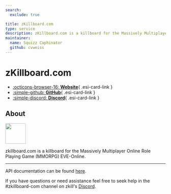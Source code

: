 ```yaml
---
search:
  exclude: true

title: zKillboard.com
type: service
description: zKillboard.com is a killboard for the Massively Multiplayer Online Role Playing Game (MMORPG) EVE-Online.
maintainer:
  name: Squizz Caphinator
  github: cvweiss
---
```


# zKillboard.com

<div class="grid cards" markdown>

- [:octicons-browser-16: __Website__](https://zkillboard.com){ .esi-card-link }
- [:simple-github: __GitHub__](https://github.com/zKillboard/zKillboard){ .esi-card-link }
- [:simple-discord: __Discord__](https://discord.gg/sV2kkwg8UD){ .esi-card-link }

</div>

## About

<img src="https://github.com/user-attachments/assets/63bdc864-b2f0-4d8e-b6ce-15ba2525ce19" style="width: 64px;" />

zkillboard.com is a killboard for the Massively Multiplayer Online Role Playing Game (MMORPG) EVE-Online.

<hr/>

API documentation can be found [here](https://github.com/zKillboard/zKillboard/wiki).

If you have questions or need assistance feel free to seek help in the #zkillboard-com channel on zkill's [Discord](https://discord.gg/sV2kkwg8UD).
